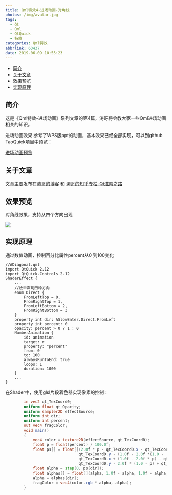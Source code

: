 ```yaml
---
title: Qml特效4-进场动画-对角线
photos: /img/avatar.jpg
tags:
  - Qt
  - Qml
  - QtQuick
  - 特效
categories: Qml特效
abbrlink: 63437
date: 2019-06-09 10:55:23
---
```


- [简介](#%E7%AE%80%E4%BB%8B)
- [关于文章](#%E5%85%B3%E4%BA%8E%E6%96%87%E7%AB%A0)
- [效果预览](#%E6%95%88%E6%9E%9C%E9%A2%84%E8%A7%88)
- [实现原理](#%E5%AE%9E%E7%8E%B0%E5%8E%9F%E7%90%86)

## 简介

这是《Qml特效-进场动画》系列文章的第4篇，涛哥将会教大家一些Qml进场动画相关的知识。

进场动画效果 参考了WPS版ppt的动画，基本效果已经全部实现，可以到github TaoQuick项目中预览：

[进场动画预览](https://github.com/jaredtao/TaoQuick/blob/master/Preview-animation.md)

## 关于文章

文章主要发布在[涛哥的博客](https://jaredtao.github.io) 和 [涛哥的知乎专栏-Qt进阶之路](https://zhuanlan.zhihu.com/TaoQt)

## 效果预览

对角线效果，支持从四个方向出现

![](/images/Animation/4.gif)

## 实现原理

通过数值动画，控制百分比属性percent从0 到100变化

```
//ADiagonal.qml
import QtQuick 2.12
import QtQuick.Controls 2.12
ShaderEffect {
    ...
    //枚举声明四种方向
    enum Direct {
        FromLeftTop = 0,
        FromRightTop = 1,
        FromLeftBottom = 2,
        FromRightBottom = 3
    }
    property int dir: ASlowEnter.Direct.FromLeft
    property int percent: 0
    opacity: percent > 0 ? 1 : 0
    NumberAnimation {
        id: animation
        target: r
        property: "percent"
        from: 0
        to: 100
        alwaysRunToEnd: true
        loops: 1
        duration: 1000
    }
    ...
}
```
在Shader中，使用glsl片段着色器实现像素的控制：

```glsl
        in vec2 qt_TexCoord0;
        uniform float qt_Opacity;
        uniform sampler2D effectSource;
        uniform int dir;
        uniform int percent;
        out vec4 fragColor;
        void main()
        {
            vec4 color = texture2D(effectSource, qt_TexCoord0);
            float p = float(percent) / 100.0f;
            float ps[] = float[](2.0f * p - qt_TexCoord0.x - qt_TexCoord0.y,
                                qt_TexCoord0.y - (1.0f - 2.0f *(1.0 -  p)) - qt_TexCoord0.x,
                                qt_TexCoord0.x + (1.0f - 2.0f * p) - qt_TexCoord0.y,
                                qt_TexCoord0.y - 2.0f * (1.0 - p) + qt_TexCoord0.x);
            float alpha = step(0, ps[dir]);
            float alphas[] = float[](alpha, 1.0f - alpha, 1.0f - alpha, alpha);
            alpha = alphas[dir];
            fragColor = vec4(color.rgb * alpha, alpha);
        }
```